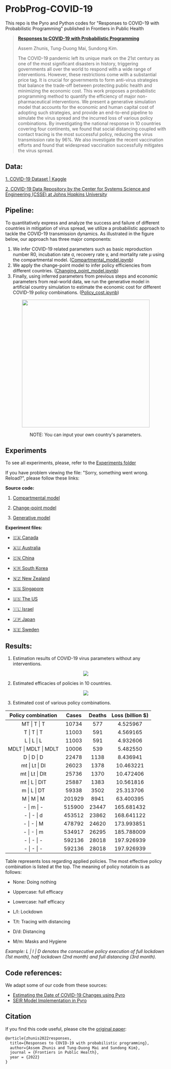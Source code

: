 # ProbProg-COVID-19

This repo is the Pyro and Python codes for "Responses to COVID-19 with Probabilistic Programming" published in Frontiers in Public Health
> [**Responses to COVID-19 with Probabilistic Programming**](https://www.frontiersin.org/articles/10.3389/fpubh.2022.953472/full)
> >
> Assem Zhunis, Tung-Duong Mai, Sundong Kim.
> 
> The COVID-19 pandemic left its unique mark on the 21st century as one of the most significant disasters in history, triggering governments all over the world to respond with a wide range of interventions. However, these restrictions come with a substantial price tag. It is crucial for governments to form anti-virus strategies that balance the trade-off between protecting public health and minimizing the economic cost. This work proposes a probabilistic programming method to quantify the efficiency of major non-pharmaceutical interventions. We present a generative simulation model that accounts for the economic and human capital cost of adopting such strategies, and provide an end-to-end pipeline to simulate the virus spread and the incurred loss of various policy combinations. By investigating the national response in 10 countries covering four continents, we found that social distancing coupled with contact tracing is the most successful policy, reducing the virus transmission rate by 96\%. We also investigate the recent vaccination efforts and found that widespread vaccination successfully mitigates the virus spread.


## Data:

[1. COVID-19 Dataset | Kaggle](https://www.kaggle.com/imdevskp/corona-virus-report?select=full_grouped.csv&fbclid=IwAR3ZDw5Kc9lo9kbIiw63fyrvSdV1CPSnQUbFAVXgKx9jIIxm6nWce5DFRs0 )

[2. COVID-19 Data Repository by the Center for Systems Science and Engineering (CSSE) at Johns Hopkins University](https://git.io/Jvoxz)


## Pipeline:
To quantitatively express and analyze the success and failure of different countries in mitigation of virus spread, we utilize a probabilistic approach to tackle the COVID-19 transmission dynamics. As illustrated in the figure below, our approach has three major components:
1. We infer COVID-19 related parameters such as basic reproduction number R0, incubation rate σ, recovery rate γ, and mortality rate μ using the compartmental model. ([Compartmental_model.ipynb](https://github.com/assemzh/ProbProg-COVID-19/blob/master/Compartmental_model.ipynb))
2. We apply the change-point model to infer policy efficiencies from different countries. ([Changing_point_model.ipynb](https://github.com/assemzh/ProbProg-COVID-19/blob/master/Changing_point_model.ipynb))
3. Finally, using inferred parameters from previous steps and economic parameters from real-world data, we run the generative model in artificial country simulation to estimate the economic cost for different COVID-19 policy combinations. ([Policy_cost.ipynb](https://github.com/assemzh/ProbProg-COVID-19/blob/master/Policy_cost.ipynb))
<p align="center">
<img src="https://user-images.githubusercontent.com/50063452/120110974-e9708a80-c1aa-11eb-9be5-9177e590d02f.png" width = "400" height = "400"> </center>
</p>
<p align="center">
  NOTE: You can input your own country's parameters.
</p>

## Experiments
To see all experiments, please, refer to the [Experiments folder](https://github.com/assemzh/ProbProg-COVID-19/tree/master/Experiments)

If you have problem viewing the file: "Sorry, something went wrong. Reload?", please follow these links:

**Source code:**

1. [Compartmental model](https://nbviewer.jupyter.org/github/assemzh/ProbProg-COVID-19/blob/master/Compartmental_model.ipynb)

2. [Change-point model](https://nbviewer.jupyter.org/github/assemzh/ProbProg-COVID-19/blob/master/Change_point_model.ipynb)

3. [Generative model](https://nbviewer.jupyter.org/github/assemzh/ProbProg-COVID-19/blob/master/Policy_cost.ipynb)

**Experiment files:**

* [🇨🇦 Canada](https://nbviewer.jupyter.org/github/assemzh/ProbProg-COVID-19/blob/master/Experiments/Can_changing_point.ipynb) 

* [🇦🇺 Australia](https://nbviewer.jupyter.org/github/assemzh/ProbProg-COVID-19/blob/master/Experiments/Aus_changing_point.ipynb)  

* [🇨🇳 China](https://nbviewer.jupyter.org/github/assemzh/ProbProg-COVID-19/blob/master/Experiments/China_changing_point.ipynb)  

* [🇰🇷 South Korea](https://nbviewer.jupyter.org/github/assemzh/ProbProg-COVID-19/blob/master/Experiments/Kr_changing_point.ipynb)    

* [🇳🇿 New Zealand](https://nbviewer.jupyter.org/github/assemzh/ProbProg-COVID-19/blob/master/Experiments/NZ_changing_point.ipynb)   

* [🇸🇬 Singapore](https://nbviewer.jupyter.org/github/assemzh/ProbProg-COVID-19/blob/master/Experiments/Sing_changing_point.ipynb)   

* [🇺🇸 The US](https://nbviewer.jupyter.org/github/assemzh/ProbProg-COVID-19/blob/master/Experiments/US_changing_point.ipynb)    

* [🇮🇱 Israel](https://nbviewer.jupyter.org/github/assemzh/ProbProg-COVID-19/blob/master/Experiments/Israel_changing_point.ipynb)   

* [🇯🇵 Japan](https://nbviewer.jupyter.org/github/assemzh/ProbProg-COVID-19/blob/master/Experiments/Japan_virus_model.ipynb)   

* [🇸🇪 Sweden](https://nbviewer.jupyter.org/github/assemzh/ProbProg-COVID-19/blob/master/Experiments/Sweden_virus_model.ipynb)    

## Results:

1. Estimation results of COVID-19 virus parameters without any interventions. 
<p align="center">
<img src="https://user-images.githubusercontent.com/50063452/210205793-094308e7-0a0c-432c-aaeb-6f11df33a4ed.jpeg"> </center>
</p>

2. Estimated efficacies of policies in 10 countries.
<p align="center">
<img src="https://user-images.githubusercontent.com/50063452/210205781-7100cba1-0406-475c-b0b4-b0907bda7be2.jpeg"> </center>
</p>

3. Estimated cost of various policy combinations.
  
| Policy combination   | Cases  | Deaths | Loss \(billion $\) |
|:--------------------:|:------:|:------:|:----------------------:|
| MT \| T \| T         | 10734  | 577    | 4\.525967         |
| T \| T \| T          | 11003  | 591    | 4\.569165         |
| L \| L \| L          | 11003  | 591    | 4\.932606         |
| MDLT \| MDLT \| MDLT | 10006  | 539    | 5\.482550         |
| D \| D \| D          | 22478  | 1138   | 8\.436941         |
| mt \| Lt \| Dl       | 26023  | 1378   | 10\.463221        |
| mt \| Lt \| Dlt      | 25736  | 1370   | 10\.472406        |
| mt \| L \| DlT       | 25887  | 1383   | 10\.561816        |
| m \| L \| DT         | 59338  | 3502   | 25\.313706        |
| M \| M \| M          | 201929 | 8941   | 63\.400395        |
| \- \| m \| \-        | 515900 | 23447  | 165\.681432       |
| \- \| \- \| d        | 453512 | 23862  | 168\.641122       |
| \- \| \- \| M        | 478792 | 24620  | 173\.993851       |
| \- \| \- \| m        | 534917 | 26295  | 185\.788009       |
| \- \| \- \| \-       | 592136 | 28018  | 197\.926939       |
| \- \| \- \| \-       | 592136 | 28018  | 197\.926939       |

Table represents loss regarding applied policies. The most effective policy combination is listed at the top. The meaning of policy notatioin is as follows:

*   None: Doing nothing
*   Uppercase: full efficacy
*   Lowercase: half efficacy


*   L/l: Lockdown
*   T/t: Tracing with distancing
*   D/d: Distancing
*   M/m: Masks and Hygiene

*Example: L | l | D denotes the consecutive policy execution of full lockdown (1st month), half lockdown (2nd month) and full distancing (3rd month).*

## Code references: 
We adapt some of our code from these sources:
* [Estimating the Date of COVID-19 Changes using Pyro](https://nbviewer.jupyter.org/github/jramkiss/jramkiss.github.io/blob/master/_posts/notebooks/covid19-changes.ipynb)
* [SEIR Model Implementation in Pyro](https://docs.pyro.ai/en/dev/_modules/pyro/contrib/epidemiology/models.html#SimpleSEIRModel)

## Citation
If you find this code useful, please cite the [original paper](https://www.frontiersin.org/articles/10.3389/fpubh.2022.953472/full):
```LaTeX
@article{zhunis2022responses,
  title={Responses to COVID-19 with probabilistic programming},
  author={Assem Zhunis and Tung-Duong Mai and Sundong Kim},
  journal = {Frontiers in Public Health},
  year = {2022}
}
```
